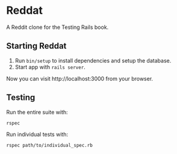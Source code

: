 # Reddat

A Reddit clone for the Testing Rails book.

## Starting Reddat

1. Run `bin/setup` to install dependencies and setup the database.
1. Start app with `rails server`.

Now you can visit http://localhost:3000 from your browser.

## Testing

Run the entire suite with:

```
rspec
```
Run individual tests with:

```
rspec path/to/individual_spec.rb
```
